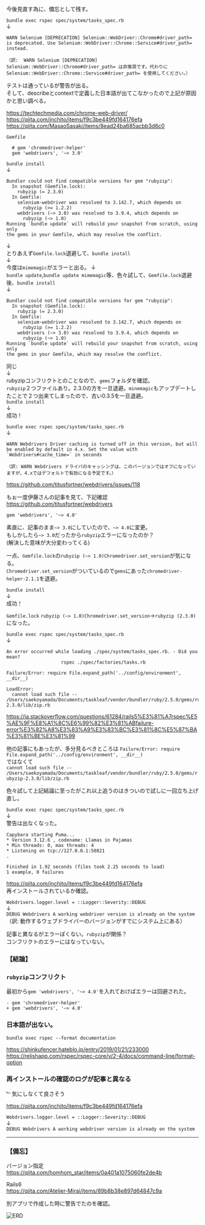 今後見直す為に、備忘として残す。

`bundle exec rspec spec/system/tasks_spec.rb`  
↓
```
WARN Selenium [DEPRECATION] Selenium::WebDriver::Chrome#driver_path= is deprecated. Use Selenium::WebDriver::Chrome::Service#driver_path= instead.

（訳:  WARN Selenium [DEPRECATION] Selenium::WebDriver::Chrome#driver_path= は非推奨です。代わりに Selenium::WebDriver::Chrome::Service#driver_path= を使用してください。）
```
テストは通っているが警告が出る。  
そして、describeとcontextで定義した日本語が出てこなかったので上記が原因かと思い調べる。  

https://techtechmedia.com/chrome-web-driver/  
https://qiita.com/jnchito/items/f9c3be449fd164176efa    
https://qiita.com/MasaoSasaki/items/8ead24ba685acbb3d6c0

```
Gemfile

  # gem 'chromedriver-helper'
  gem 'webdrivers', '~> 3.0'

```
`bundle install`  
↓
```
Bundler could not find compatible versions for gem "rubyzip":
  In snapshot (Gemfile.lock):
    rubyzip (= 2.3.0)
  In Gemfile:
    selenium-webdriver was resolved to 3.142.7, which depends on
      rubyzip (>= 1.2.2)
    webdrivers (~> 3.0) was resolved to 3.9.4, which depends on
      rubyzip (~> 1.0)
Running `bundle update` will rebuild your snapshot from scratch, using only
the gems in your Gemfile, which may resolve the conflict.
```

↓  
とりあえず`Gemfile.lock`退避して、`bundle install`  
↓  
今度は`mimemagic`がエラーと出る。
↓  
`bundle update`,`bundle update mimemagic`等、色々試して、`Gemfile.lock`退避後、`bundle install`  
↓  
```
Bundler could not find compatible versions for gem "rubyzip":
  In snapshot (Gemfile.lock):
    rubyzip (= 2.3.0)
  In Gemfile:
    selenium-webdriver was resolved to 3.142.7, which depends on
      rubyzip (>= 1.2.2)
    webdrivers (~> 3.0) was resolved to 3.9.4, which depends on
      rubyzip (~> 1.0)
Running `bundle update` will rebuild your snapshot from scratch, using only
the gems in your Gemfile, which may resolve the conflict.
```
同じ  
↓  
rubyzipコンフリクトとのことなので、`gems`フォルダを確認。  
`rubyzip`２つファイルあり。2.3.0の方を一旦退避。`minemagic`もアップデートしたことで２つ出来てしまったので、古い0.3.5を一旦退避。  
`bundle install`  
↓  
成功！  

`bundle exec rspec spec/system/tasks_spec.rb`  
↓
```
WARN Webdrivers Driver caching is turned off in this version, but will be enabled by default in 4.x. Set the value with `Webdrivers#cache_time=` in seconds

（訳: WARN Webdrivers ドライバのキャッシングは、このバージョンではオフになっていますが、4.xではデフォルトで有効になる予定です。）

```

https://github.com/titusfortner/webdrivers/issues/118  

もぉ一度伊藤さんの記事を見て、下記確認  
https://github.com/titusfortner/webdrivers

```
gem 'webdrivers', '~> 4.0'
```
素直に、記事のまま`~> 3.0`にしていたので、`~> 4.0`に変更。  
もしかしたら`~> 3.0`だったから`rubyzip`エラーになったのか？  
(解決した意味が大分変わってくる)

一点、`Gemfile.lock`の`rubyzip (~> 1.0)Chromedriver.set_version`が気になる。  
`Chromedriver.set_version`がついているので`gems`にあった`chromedriver-helper-2.1.1`を退避。  

`bundle install`  
↓  
成功！

`Gemfile.lock`
`rubyzip (~> 1.0)Chromedriver.set_version`→`rubyzip (2.3.0)`になった。 

`bundle exec rspec spec/system/tasks_spec.rb`  
↓

```
An error occurred while loading ./spec/system/tasks_spec.rb. - Did you mean?
                    rspec ./spec/factories/tasks.rb

Failure/Error: require File.expand_path('../config/environment', __dir__)

LoadError:
  cannot load such file -- /Users/saekoyamada/Documents/taskleaf/vendor/bundler/ruby/2.5.0/gems/rubyzip-2.3.0/lib/zip.rb
```

https://ja.stackoverflow.com/questions/61284/rails5%E3%81%A7rspec%E5%AE%9F%E8%A1%8C%E6%99%82%E3%81%ABfailure-error%E3%82%A8%E3%83%A9%E3%83%BC%E3%81%8C%E5%87%BA%E3%81%BE%E3%81%99

他の記事にもあったが、多分見るべきところは
`Failure/Error: require File.expand_path('../config/environment', __dir__)`  
ではなくて  
`cannot load such file -- /Users/saekoyamada/Documents/taskleaf/vendor/bundler/ruby/2.5.0/gems/rubyzip-2.3.0/lib/zip.rb`

色々試して上記結論に至ったがこれ以上追うのはきついので試しに一回立ち上げ直し。  

`bundle exec rspec spec/system/tasks_spec.rb`  
↓  
警告は出なくなった。  
```
Capybara starting Puma...
* Version 3.12.6 , codename: Llamas in Pajamas
* Min threads: 0, max threads: 4
* Listening on tcp://127.0.0.1:50821
.

Finished in 1.92 seconds (files took 2.25 seconds to load)
1 example, 0 failures
```
https://qiita.com/jnchito/items/f9c3be449fd164176efa  
再インストールされているか確認。

`Webdrivers.logger.level = ::Logger::Severity::DEBUG`  
↓  
`DEBUG Webdrivers A working webdriver version is already on the system`  
（訳: 動作するウェブドライバーのバージョンがすでにシステム上にある）

記事と異なるがエラーぽくない。`rubyzip`が関係？  
コンフリクトのエラーにはなっていない。

### 【結論】 

### `rubyzip`コンフリクト

最初から`gem 'webdrivers', '~> 4.0'`を入れておけばエラーは回避された。

```
- gem 'chromedriver-helper'
+ gem 'webdrivers', '~> 4.0'
```

### 日本語が出ない。  

`bundle exec rspec --format documentation`

https://shinkufencer.hateblo.jp/entry/2019/01/21/233000  
https://relishapp.com/rspec/rspec-core/v/2-4/docs/command-line/format-option  

### 再インストールの確認のログが記事と異なる  
﹂気にしなくて良さそう

https://qiita.com/jnchito/items/f9c3be449fd164176efa  

`Webdrivers.logger.level = ::Logger::Severity::DEBUG`  
↓  
`DEBUG Webdrivers A working webdriver version is already on the system`  


---

### 【備忘】

バージョン指定  
https://qiita.com/homhom_star/items/0a401a1075060fe2de4b  

Rails6  
https://qiita.com/Atelier-Mirai/items/89b8b38e897d64847c9a


別アプリで作成した時に警告でたのを確認。

![ERD](https://gyazo.com/a2eca9b4e8ab861b794738c6511a6739.png)  
